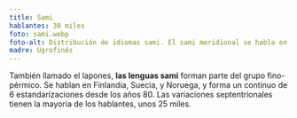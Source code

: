 ```yaml
---
title: Sami
hablantes: 30 miles
foto: sami.webp
foto-alt: Distribución de idiomas sami. El sami meridional se habla en el centro de Noruega y Suecia, el sami occidental en el norte de los dos, y un poco en Finlandia, y el sami oriente en el extremo norte-este de Finlandia al este en Rusia.
madre: Ugrofinés
---
```


También llamado el lapones, **las lenguas sami** forman parte del grupo fino-pérmico. Se hablan en Finlandia, Suecia, y Noruega, y forma un continuo de 6 estandarizaciones desde los años 80. Las variaciones septentrionales tienen la mayoría de los hablantes, unos 25 miles.